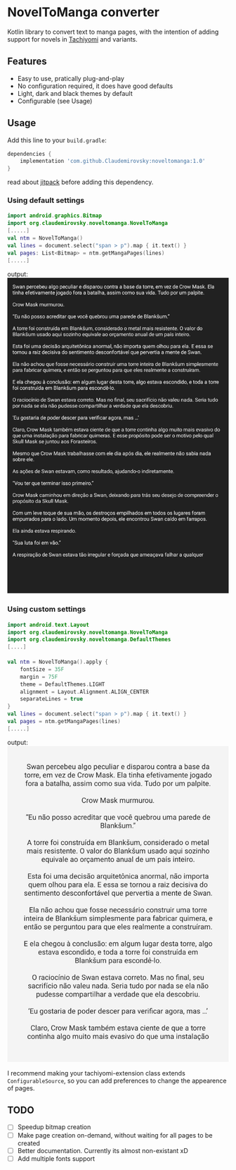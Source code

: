 # NovelToManga converter
Kotlin library to convert text to manga pages, with the intention of adding support for novels in [Tachiyomi](https://github.com/tachiyomiorg/tachiyomi) and variants.
## Features
 - Easy to use, pratically plug-and-play
 - No configuration required, it does have good defaults
 - Light, dark and black themes by default
 - Configurable (see Usage)

## Usage
Add this line to your `build.gradle`:
```groovy
dependencies {
    implementation 'com.github.Claudemirovsky:noveltomanga:1.0'
}
```
read about [jitpack](https://jitpack.io) before adding this dependency.
### Using default settings
```kotlin
import android.graphics.Bitmap
import org.claudemirovsky.noveltomanga.NovelToManga
[.....]
val ntm = NovelToManga()
val lines = document.select("span > p").map { it.text() }
val pages: List<Bitmap> = ntm.getMangaPages(lines)
[.....]
```
output:
![default settings](.github/readme-images/page_default.jpg)
### Using custom settings
```kotlin
import android.text.Layout
import org.claudemirovsky.noveltomanga.NovelToManga
import org.claudemirovsky.noveltomanga.DefaultThemes
[....]

val ntm = NovelToManga().apply {
    fontSize = 35F
    margin = 75F
    theme = DefaultThemes.LIGHT
    alignment = Layout.Alignment.ALIGN_CENTER
    separateLines = true
}
val lines = document.select("span > p").map { it.text() }
val pages = ntm.getMangaPages(lines)
[.....]
```
output:
![custom settings](.github/readme-images/page_custom.jpg)

I recommend making your tachiyomi-extension class extends `ConfigurableSource`, so you can add preferences to change the appearence of pages.

## TODO
- [ ] Speedup bitmap creation
- [ ] Make page creation on-demand, without waiting for all pages to be created
- [ ] Better documentation. Currently its almost non-existant xD
- [ ] Add multiple fonts support
